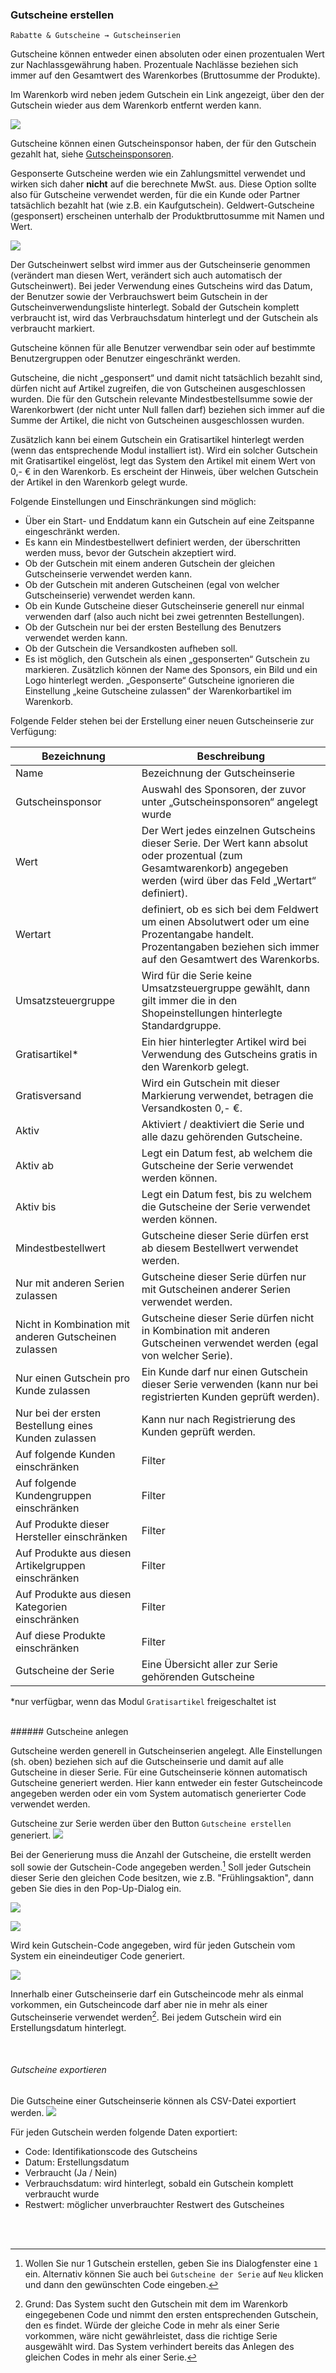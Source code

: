 ### Gutscheine erstellen


    Rabatte & Gutscheine → Gutscheinserien

Gutscheine können entweder einen absoluten oder einen prozentualen Wert zur Nachlassgewährung haben. Prozentuale Nachlässe beziehen sich immer auf den Gesamtwert des Warenkorbes (Bruttosumme der Produkte). 

Im Warenkorb wird neben jedem Gutschein ein Link angezeigt, über den der Gutschein wieder aus dem Warenkorb entfernt werden kann.

![](/assets/aktionsgutschein.png)
<br>

Gutscheine können einen Gutscheinsponsor haben, der für den Gutschein gezahlt hat, siehe [Gutscheinsponsoren](gutscheinsponsoren.md).

Gesponserte Gutscheine werden wie ein Zahlungsmittel verwendet und wirken sich daher **nicht** auf die berechnete MwSt. aus. Diese Option sollte also für Gutscheine verwendet werden, für die ein Kunde oder Partner tatsächlich bezahlt hat (wie z.B. ein Kaufgutschein).
Geldwert-Gutscheine (gesponsert) erscheinen unterhalb der Produktbruttosumme mit Namen und Wert. 

![](/assets/gutschein_gesponsert.png)
<br>


Der Gutscheinwert selbst wird immer aus der Gutscheinserie genommen (verändert man diesen Wert, verändert sich auch automatisch der Gutscheinwert). Bei jeder Verwendung eines Gutscheins wird das Datum, der Benutzer sowie der Verbrauchswert beim Gutschein in der Gutscheinverwendungsliste hinterlegt. Sobald der Gutschein komplett verbraucht ist, wird das Verbrauchsdatum hinterlegt und der Gutschein als verbraucht markiert. 


Gutscheine können für alle Benutzer verwendbar sein oder auf bestimmte Benutzergruppen oder Benutzer eingeschränkt werden.

Gutscheine, die nicht „gesponsert“ und damit nicht tatsächlich bezahlt sind, dürfen nicht auf Artikel zugreifen, die von Gutscheinen ausgeschlossen wurden. Die für den Gutschein relevante Mindestbestellsumme sowie der Warenkorbwert (der nicht unter Null fallen darf) beziehen sich immer auf die Summe der Artikel, die nicht von Gutscheinen ausgeschlossen wurden. 

Zusätzlich kann bei einem Gutschein ein Gratisartikel hinterlegt werden (wenn das entsprechende Modul installiert ist). Wird ein solcher Gutschein mit Gratisartikel eingelöst, legt das System den Artikel mit einem Wert von 0,- € in den Warenkorb. Es erscheint der Hinweis, über welchen Gutschein der Artikel in den Warenkorb gelegt wurde.

Folgende Einstellungen und Einschränkungen sind möglich:

* Über ein Start- und Enddatum kann ein Gutschein auf eine Zeitspanne eingeschränkt werden.
* Es kann ein Mindestbestellwert definiert werden, der überschritten werden muss, bevor der Gutschein akzeptiert wird.
* Ob der Gutschein mit einem anderen Gutschein der gleichen Gutscheinserie verwendet werden kann.
* Ob der Gutschein mit anderen Gutscheinen (egal von welcher Gutscheinserie) verwendet werden kann.
* Ob ein Kunde Gutscheine dieser Gutscheinserie generell nur einmal verwenden darf (also auch nicht bei zwei getrennten Bestellungen).
* Ob der Gutschein nur bei der ersten Bestellung des Benutzers verwendet werden kann.
* Ob der Gutschein die Versandkosten aufheben soll.
* Es ist möglich, den Gutschein als einen „gesponserten“ Gutschein zu markieren. Zusätzlich können der Name des Sponsors, ein Bild und ein Logo hinterlegt werden. „Gesponserte“ Gutscheine ignorieren die Einstellung „keine Gutscheine zulassen“ der Warenkorbartikel im Warenkorb.


Folgende Felder stehen bei der Erstellung einer neuen Gutscheinserie zur Verfügung:

| Bezeichnung | Beschreibung |
| -- | -- |
| Name | Bezeichnung der Gutscheinserie |
| Gutscheinsponsor | Auswahl des Sponsoren, der zuvor unter „Gutscheinsponsoren“ angelegt wurde |
| Wert | Der Wert jedes einzelnen Gutscheins dieser Serie. Der Wert kann absolut oder prozentual (zum Gesamtwarenkorb) angegeben werden (wird über das Feld „Wertart“ definiert). |
| Wertart | definiert, ob es sich bei dem Feldwert um einen Absolutwert oder um eine Prozentangabe handelt. Prozentangaben beziehen sich immer auf den Gesamtwert des Warenkorbs. |
| Umsatzsteuergruppe | Wird für die Serie keine Umsatzsteuergruppe gewählt, dann gilt immer die in den Shopeinstellungen hinterlegte Standardgruppe. |
| Gratisartikel* | Ein hier hinterlegter Artikel wird bei Verwendung des Gutscheins gratis in den Warenkorb gelegt. |
| Gratisversand | Wird ein Gutschein mit dieser Markierung verwendet, betragen die Versandkosten 0,- €. |
| Aktiv | Aktiviert / deaktiviert die Serie und alle dazu gehörenden Gutscheine. |
| Aktiv ab | Legt ein Datum fest, ab welchem die Gutscheine der Serie verwendet werden können. |
| Aktiv bis | Legt ein Datum fest, bis zu welchem die Gutscheine der Serie verwendet werden können. |
| Mindestbestellwert | Gutscheine dieser Serie dürfen erst ab diesem Bestellwert verwendet werden. |
| Nur mit anderen Serien zulassen | Gutscheine dieser Serie dürfen nur mit Gutscheinen anderer Serien verwendet werden. |
| Nicht in Kombination mit anderen Gutscheinen zulassen | Gutscheine dieser Serie dürfen nicht in Kombination mit anderen Gutscheinen verwendet werden (egal von welcher Serie). |
| Nur einen Gutschein pro Kunde zulassen | Ein Kunde darf nur einen Gutschein dieser Serie verwenden (kann nur bei registrierten Kunden geprüft werden). |
| Nur bei der ersten Bestellung eines Kunden zulassen | Kann nur nach Registrierung des Kunden geprüft werden. |
| Auf folgende Kunden einschränken | Filter |
| Auf folgende Kundengruppen einschränken | Filter |
| Auf Produkte dieser Hersteller einschränken | Filter |
| Auf Produkte aus diesen Artikelgruppen einschränken| Filter |
| Auf Produkte aus diesen Kategorien einschränken | Filter |
| Auf diese Produkte einschränken | Filter |
| Gutscheine der Serie | Eine Übersicht aller zur Serie gehörenden Gutscheine |

*nur verfügbar, wenn das Modul `Gratisartikel` freigeschaltet ist

<br>
###### Gutscheine anlegen

Gutscheine werden generell in Gutscheinserien angelegt. Alle Einstellungen (sh. oben) beziehen sich auf die Gutscheinserie und damit auf alle Gutscheine in dieser Serie. Für eine Gutscheinserie können automatisch Gutscheine generiert werden. Hier kann entweder ein fester Gutscheincode angegeben werden oder ein vom System automatisch generierter Code verwendet werden.


Gutscheine zur Serie werden über den Button `Gutscheine erstellen` generiert. 
![](/assets/gutscheine_erstellen.png)

Bei der Generierung muss die Anzahl der Gutscheine, die erstellt werden soll sowie der Gutschein-Code angegeben werden.[^2] Soll jeder Gutschein dieser Serie den gleichen Code besitzen, wie z.B. "Frühlingsaktion", dann geben Sie dies in den Pop-Up-Dialog ein. 

![](/assets/gutscheine_erstellen1.png)

![](/assets/gutscheine_erstellen2.png)


Wird kein Gutschein-Code angegeben, wird für jeden Gutschein vom System ein eineindeutiger Code generiert.

![](/assets/gutscheine_erstellen3.png)
<br>

Innerhalb einer Gutscheinserie darf ein Gutscheincode mehr als einmal vorkommen, ein Gutscheincode darf aber nie in mehr als einer Gutscheinserie verwendet werden[^1]. Bei jedem Gutschein wird ein Erstellungsdatum hinterlegt.



<br>

###### Gutscheine exportieren
Die Gutscheine einer Gutscheinserie können als CSV-Datei exportiert werden. 
![](/assets/gutscheine_exportieren.png)

Für jeden Gutschein werden folgende Daten exportiert:
* Code: Identifikationscode des Gutscheins
* Datum: Erstellungsdatum
* Verbraucht (Ja / Nein)
* Verbrauchsdatum: wird hinterlegt, sobald ein Gutschein komplett verbraucht wurde
* Restwert: möglicher unverbrauchter Restwert des Gutscheines

<br>


[^1]: Grund: Das System sucht den Gutschein mit dem im Warenkorb eingegebenen Code und nimmt den ersten entsprechenden Gutschein, den es findet. Würde der gleiche Code in mehr als einer Serie vorkommen, wäre nicht gewährleistet, dass die richtige Serie ausgewählt wird. Das System verhindert bereits das Anlegen des gleichen Codes in mehr als einer Serie.

[^2]: Wollen Sie nur 1 Gutschein erstellen, geben Sie ins Dialogfenster eine `1` ein. Alternativ können Sie auch bei `Gutscheine der Serie` auf `Neu` klicken und dann den gewünschten Code eingeben.

<br>


